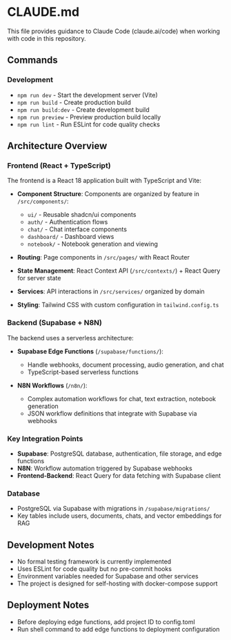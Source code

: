 # CLAUDE.md

This file provides guidance to Claude Code (claude.ai/code) when working with code in this repository.

## Commands

### Development
- `npm run dev` - Start the development server (Vite)
- `npm run build` - Create production build
- `npm run build:dev` - Create development build
- `npm run preview` - Preview production build locally
- `npm run lint` - Run ESLint for code quality checks

## Architecture Overview

### Frontend (React + TypeScript)
The frontend is a React 18 application built with TypeScript and Vite:

- **Component Structure**: Components are organized by feature in `/src/components/`:
  - `ui/` - Reusable shadcn/ui components
  - `auth/` - Authentication flows
  - `chat/` - Chat interface components
  - `dashboard/` - Dashboard views
  - `notebook/` - Notebook generation and viewing
  
- **Routing**: Page components in `/src/pages/` with React Router
- **State Management**: React Context API (`/src/contexts/`) + React Query for server state
- **Services**: API interactions in `/src/services/` organized by domain
- **Styling**: Tailwind CSS with custom configuration in `tailwind.config.ts`

### Backend (Supabase + N8N)
The backend uses a serverless architecture:

- **Supabase Edge Functions** (`/supabase/functions/`):
  - Handle webhooks, document processing, audio generation, and chat
  - TypeScript-based serverless functions
  
- **N8N Workflows** (`/n8n/`):
  - Complex automation workflows for chat, text extraction, notebook generation
  - JSON workflow definitions that integrate with Supabase via webhooks

### Key Integration Points
- **Supabase**: PostgreSQL database, authentication, file storage, and edge functions
- **N8N**: Workflow automation triggered by Supabase webhooks
- **Frontend-Backend**: React Query for data fetching with Supabase client

### Database
- PostgreSQL via Supabase with migrations in `/supabase/migrations/`
- Key tables include users, documents, chats, and vector embeddings for RAG

## Development Notes
- No formal testing framework is currently implemented
- Uses ESLint for code quality but no pre-commit hooks
- Environment variables needed for Supabase and other services
- The project is designed for self-hosting with docker-compose support

## Deployment Notes
- Before deploying edge functions, add project ID to config.toml
- Run shell command to add edge functions to deployment configuration